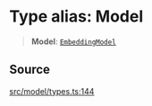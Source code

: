 # Type alias: Model

> **Model**: [`EmbeddingModel`](../../../../../classes/EmbeddingModel.md)

## Source

[src/model/types.ts:144](https://github.com/dexaai/llm-tools/blob/f300435/src/model/types.ts#L144)
